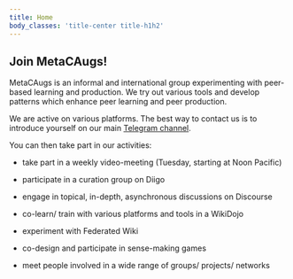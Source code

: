 ```yaml
---
title: Home
body_classes: 'title-center title-h1h2'
---
```


## Join MetaCAugs!

MetaCAugs is an informal and international group experimenting with peer-based learning and production. We try out various tools and develop patterns which enhance peer learning and peer production. 

We are active on various platforms. The best way to contact us is to introduce yourself on our main [Telegram channel](https://t.me/metacaugs). 

You can then take part in our activities:

- take part in a weekly video-meeting (Tuesday, starting at Noon Pacific)

- participate in a curation group on Diigo

- engage in topical, in-depth, asynchronous discussions on Discourse

- co-learn/ train with various platforms and tools in a WikiDojo

- experiment with Federated Wiki

- co-design and participate in sense-making games

- meet people involved in a wide range of groups/ projects/ networks
